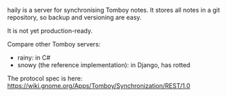 haily is a server for synchronising Tomboy notes. It stores
all notes in a git repository, so backup and versioning are
easy.

It is not yet production-ready.

Compare other Tomboy servers:
  - rainy: in C#
  - snowy (the reference implementation): in Django, has rotted

The protocol spec is here:
  https://wiki.gnome.org/Apps/Tomboy/Synchronization/REST/1.0
